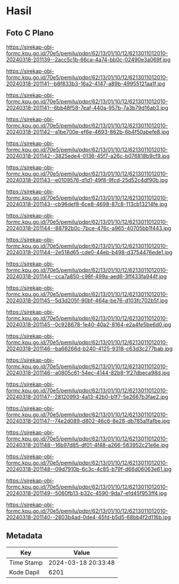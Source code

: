 # Hasil

## Foto C Plano

https://sirekap-obj-formc.kpu.go.id/70e5/pemilu/pdpr/62/13/01/10/12/6213011012010-20240318-201139--2acc5c1b-66ca-4a74-bb0c-02490e3a069f.jpg

https://sirekap-obj-formc.kpu.go.id/70e5/pemilu/pdpr/62/13/01/10/12/6213011012010-20240318-201141--b8f833b3-16a2-4147-a89b-49955121aa1f.jpg

https://sirekap-obj-formc.kpu.go.id/70e5/pemilu/pdpr/62/13/01/10/12/6213011012010-20240318-201141--6bb48f58-7eaf-440a-957b-7a3b79d16ab3.jpg

https://sirekap-obj-formc.kpu.go.id/70e5/pemilu/pdpr/62/13/01/10/12/6213011012010-20240318-201142--a1be700e-ef6e-4693-862b-6b4f50abefe8.jpg

https://sirekap-obj-formc.kpu.go.id/70e5/pemilu/pdpr/62/13/01/10/12/6213011012010-20240318-201142--3825ede4-0136-45f7-a26c-b076818b9cf9.jpg

https://sirekap-obj-formc.kpu.go.id/70e5/pemilu/pdpr/62/13/01/10/12/6213011012010-20240318-201143--e0109576-d1d1-49f8-9fcd-25d52c4df90b.jpg

https://sirekap-obj-formc.kpu.go.id/70e5/pemilu/pdpr/62/13/01/10/12/6213011012010-20240318-201143--cb96def8-6ce8-4698-87c8-113cb13214fe.jpg

https://sirekap-obj-formc.kpu.go.id/70e5/pemilu/pdpr/62/13/01/10/12/6213011012010-20240318-201144--88792b0c-7bce-476c-a965-40705bb1f443.jpg

https://sirekap-obj-formc.kpu.go.id/70e5/pemilu/pdpr/62/13/01/10/12/6213011012010-20240318-201144--2e518d65-cde0-44eb-b498-d3754476ede1.jpg

https://sirekap-obj-formc.kpu.go.id/70e5/pemilu/pdpr/62/13/01/10/12/6213011012010-20240318-201144--cca7a850-c98f-499a-aed6-3ff433fa944f.jpg

https://sirekap-obj-formc.kpu.go.id/70e5/pemilu/pdpr/62/13/01/10/12/6213011012010-20240318-201145--5d3d205f-90bf-464a-be76-d103fc702b5f.jpg

https://sirekap-obj-formc.kpu.go.id/70e5/pemilu/pdpr/62/13/01/10/12/6213011012010-20240318-201145--0c928678-1e40-40a2-8164-e2a4fe5be6d0.jpg

https://sirekap-obj-formc.kpu.go.id/70e5/pemilu/pdpr/62/13/01/10/12/6213011012010-20240318-201146--ba66266d-b240-4125-9318-c63d3c277bab.jpg

https://sirekap-obj-formc.kpu.go.id/70e5/pemilu/pdpr/62/13/01/10/12/6213011012010-20240318-201146--a0805c61-54ec-4144-82b8-1f27dbeca98d.jpg

https://sirekap-obj-formc.kpu.go.id/70e5/pemilu/pdpr/62/13/01/10/12/6213011012010-20240318-201147--28120993-4a13-42b0-b1f7-5e2667b3fae2.jpg

https://sirekap-obj-formc.kpu.go.id/70e5/pemilu/pdpr/62/13/01/10/12/6213011012010-20240318-201147--74e2d089-d802-46c6-8e28-db785a1fafbe.jpg

https://sirekap-obj-formc.kpu.go.id/70e5/pemilu/pdpr/62/13/01/10/12/6213011012010-20240318-201148--16b97d85-df01-4f48-a266-563952c21e6e.jpg

https://sirekap-obj-formc.kpu.go.id/70e5/pemilu/pdpr/62/13/01/10/12/6213011012010-20240318-201148--09d7910b-6c3c-4c85-b79f-d66d06063e61.jpg

https://sirekap-obj-formc.kpu.go.id/70e5/pemilu/pdpr/62/13/01/10/12/6213011012010-20240318-201149--5060fb13-b32c-4590-9da7-efd45f953ff4.jpg

https://sirekap-obj-formc.kpu.go.id/70e5/pemilu/pdpr/62/13/01/10/12/6213011012010-20240318-201140--2803b4ad-0de4-45fd-b5d5-68bb4f2d116b.jpg


## Metadata

| Key        | Value               |
| ---------- | ------------------- |
| Time Stamp | 2024-03-18 20:33:48 |
| Kode Dapil | 6201                |



